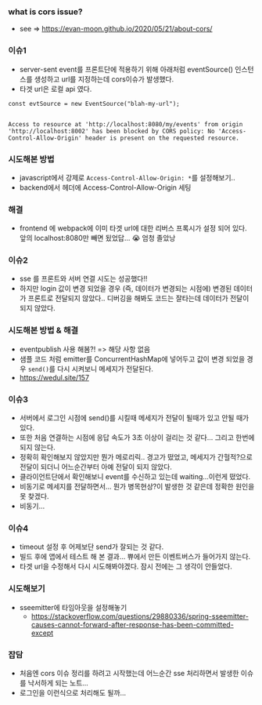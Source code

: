 
### what is cors issue?
- see => https://evan-moon.github.io/2020/05/21/about-cors/
  
### 이슈1
- server-sent event를 프론트단에 적용하기 위해 아래처럼 eventSource() 인스턴스를 생성하고 url를 지정하는데 cors이슈가 발생했다. 
- 타겟 url은 로컬 api 였다. 
  
```
const evtSource = new EventSource("blah-my-url"); 
```
  
```

Access to resource at 'http://localhost:8080/my/events' from origin 
'http://localhost:8002' has been blocked by CORS policy: No 'Access-Control-Allow-Origin' header is present on the requested resource.

```

### 시도해본 방법
- javascript에서 강제로 `Access-Control-Allow-Origin: *`를 설정해보기.. 
- backend에서 헤더에 Access-Control-Allow-Origin 세팅

### 해결
- frontend 에 webpack에 이미 타겟 url에 대한 리버스 프록시가 설정 되어 있다. 앞의 localhost:8080만 빼면 됬었답... 😭 엄청 졸았낭
    
### 이슈2
- sse 를 프론트와 서버 연결 시도는 성공했다!!
- 하지만 login 값이 변경 되었을 경우 (즉, 데이터가 변경되는 시점에) 변경된 데이터가 프론트로 전달되지 않았다.. 디버깅을 해봐도 코드는 잘타는데 데이터가 전달이 되지 않았다. 
  
### 시도해본 방법 & 해결
- eventpublish 사용 해봄?! => 해당 사항 없음 
- 샘플 코드 처럼 emitter를 ConcurrentHashMap에 넣어두고 값이 변경 되었을 경우 `send()`를 다시 시켜보니 메세지가 전달된다. 
- https://wedul.site/157 
   
   
### 이슈3
- 서버에서 로그인 시점에 send()를 시킬때 메세지가 전달이 될때가 있고 안될 때가 있다. 
- 또한 처음 연결하는 시점에 응답 속도가 3초 이상이 걸리는 것 같다... 그리고 한번에 되지 않는다. 
- 정확히 확인해보지 않았지만 뭔가 메로리릭.. 경고가 떴었고, 메세지가 간헐적?으로 전달이 되더니 어느순간부터 아예 전달이 되지 않았다. 
- 클라이언트단에서 확인해보니 event를 수신하고 있는데 waiting...이런게 떴었다. 
- 비동기로 메세지를 전달하면서... 뭔가 병목현상?이 발생한 것 같은데 정확한 원인을 못 찾겠다. 
- 비동기... 

### 이슈4
- timeout 설정 후 어제보단 send가 잘되는 것 같다. 
- 빌드 후에 앱에서 테스트 해 본 결과...  쀼에서 만든 이벤트버스가 들어가지 않는다. 
- 타겟 url을 수정해서 다시 시도해봐야겠다. 잠시 전에는 그 생각이 안들었다. 
    
### 시도해보기
- sseemitter에 타임아웃을 설정해놓기 
  - https://stackoverflow.com/questions/29880336/spring-sseemitter-causes-cannot-forward-after-response-has-been-committed-except
  
### 잡담 
- 처음엔 cors 이슈 정리를 하려고 시작했는데 어느순간 sse 처리하면서 발생한 이슈를 낙서하게 되는 노트...   
- 로그인을 이런식으로 처리해도 될까... 
  
  
